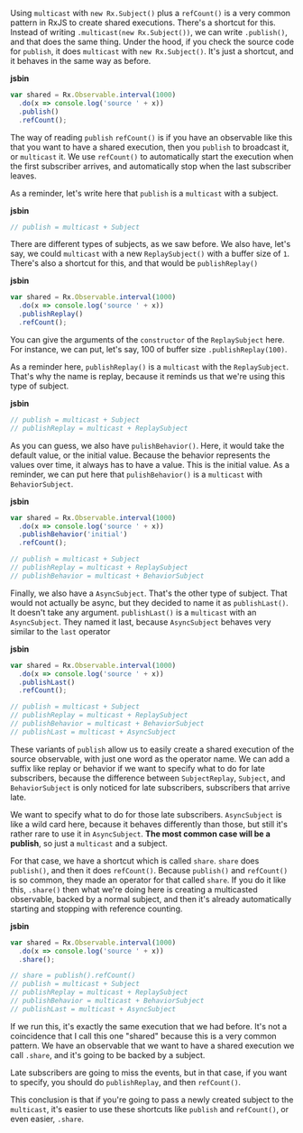Using `multicast` with `new Rx.Subject()` plus a `refCount()` is a very common pattern in RxJS to create shared executions. There's a shortcut for this. Instead of writing `.multicast(new Rx.Subject())`, we can write `.publish()`, and that does the same thing. Under the hood, if you check the source code for `publish`, it does `multicast` with `new Rx.Subject()`. It's just a shortcut, and it behaves in the same way as before.

**jsbin**
```javascript
var shared = Rx.Observable.interval(1000)
  .do(x => console.log('source ' + x))
  .publish()
  .refCount();
```

The way of reading `publish` `refCount()` is if you have an observable like this that you want to have a shared execution, then you `publish` to broadcast it, or `multicast` it. We use `refCount()` to automatically start the execution when the first subscriber arrives, and automatically stop when the last subscriber leaves.

As a reminder, let's write here that `publish` is a `multicast` with a subject.

**jsbin**
```javascript
// publish = multicast + Subject
```

There are different types of subjects, as we saw before. We also have, let's say, we could `multicast` with a new `ReplaySubject()` with a buffer size of `1`. There's also a shortcut for this, and that would be `publishReplay()`

**jsbin**
```javascript
var shared = Rx.Observable.interval(1000)
  .do(x => console.log('source ' + x))
  .publishReplay()
  .refCount();
```

You can give the arguments of the `constructor` of the `ReplaySubject` here. For instance, we can put, let's say, 100 of buffer size `.publishReplay(100)`.

As a reminder here, `publishReplay()` is a `multicast` with the `ReplaySubject`. That's why the name is replay, because it reminds us that we're using this type of subject.

**jsbin**
```javascript
// publish = multicast + Subject
// publishReplay = multicast + ReplaySubject
```

As you can guess, we also have `pulishBehavior()`. Here, it would take the default value, or the initial value. Because the behavior represents the values over time, it always has to have a value. This is the initial value. As a reminder, we can put here that `pulishBehavior()` is a `multicast` with `BehaviorSubject`.

**jsbin**
```javascript
var shared = Rx.Observable.interval(1000)
  .do(x => console.log('source ' + x))
  .publishBehavior('initial')
  .refCount();

// publish = multicast + Subject
// publishReplay = multicast + ReplaySubject
// publishBehavior = multicast + BehaviorSubject
```

Finally, we also have a `AsyncSubject`. That's the other type of subject. That would not actually be async, but they decided to name it as `publishLast()`. It doesn't take any argument. `publishLast()` is a `multicast` with an `AsyncSubject`. They named it last, because `AsyncSubject` behaves very similar to the `last` operator

**jsbin**
```javascript
var shared = Rx.Observable.interval(1000)
  .do(x => console.log('source ' + x))
  .publishLast()
  .refCount();

// publish = multicast + Subject
// publishReplay = multicast + ReplaySubject
// publishBehavior = multicast + BehaviorSubject
// publishLast = multicast + AsyncSubject
```

These variants of `publish` allow us to easily create a shared execution of the source observable, with just one word as the operator name. We can add a suffix like replay or behavior if we want to specify what to do for late subscribers, because the difference between `SubjectReplay`, `Subject`, and `BehaviorSubject` is only noticed for late subscribers, subscribers that arrive late.

We want to specify what to do for those late subscribers. `AsyncSubject` is like a wild card here, because it behaves differently than those, but still it's rather rare to use it in `AsyncSubject`. **The most common case will be a publish**, so just a `multicast` and a subject.

For that case, we have a shortcut which is called `share`. `share` does `publish()`, and then it does `refCount()`. Because `publish()` and `refCount()` is so common, they made an operator for that called `share`. If you do it like this, `.share()` then what we're doing here is creating a multicasted observable, backed by a normal subject, and then it's already automatically starting and stopping with reference counting.

**jsbin**
```javascript
var shared = Rx.Observable.interval(1000)
  .do(x => console.log('source ' + x))
  .share();

// share = publish().refCount()
// publish = multicast + Subject
// publishReplay = multicast + ReplaySubject
// publishBehavior = multicast + BehaviorSubject
// publishLast = multicast + AsyncSubject
```

If we run this, it's exactly the same execution that we had before. It's not a coincidence that I call this one "shared" because this is a very common pattern. We have an observable that we want to have a shared execution we call `.share`, and it's going to be backed by a subject.

Late subscribers are going to miss the events, but in that case, if you want to specify, you should do `publishReplay`, and then `refCount()`.

This conclusion is that if you're going to pass a newly created subject to the `multicast`, it's easier to use these shortcuts like `publish` and `refCount()`, or even easier, `.share`. 